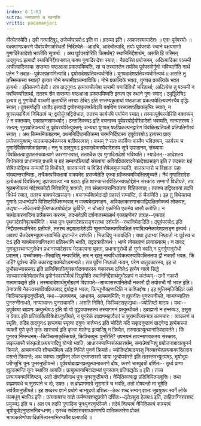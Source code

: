 ```yaml
---
index: 6.1.83
sutra: भय्यप्रवय्ये च च्छन्दसि
vritti: padamanjari
---
```


 वीत्येतस्येति। ठ्वी गत्यादिषुऽ, ठजेर्व्यघञपोःऽ इति वा। ह्रदय्या इति। आकारस्यायादेशः ॥  एकः पूर्वपरयोः ॥ वक्ष्यमाणप्रकरणे पौर्वापर्येणावस्थितौ निर्दिश्येते--आदचि, आदेचीत्यादि, तयोः पूर्वपरयोः स्थाने वक्षयमाणो गुणादिरेकादेशो भवतीति सूत्रार्थः । अथ पूर्वपरयोरिति किमर्थम्? स्थानिनिर्द्देशार्थम्, असति हि तस्मिन् ठाद्गुणःऽ इत्यादौ स्थानिनिर्द्देशाभावात् कक्य गुणादिरादेशः स्यात्। नैतदस्ति प्रयोजनम्, अदित्यादिका पञ्चमी अचीत्यादिकायाः सप्तम्याः षष्ठआआ प्रकल्पयिष्यति, सा च तस्यास्तेन तयोरेव पूर्वपरयोर्गुणो भविष्यतीति नार्थ एतेन ? तदाह--पूर्वपरग्रहणमित्यादि। द्वयोरादेशप्रतिपत्यर्थमिति। युगपदादेशप्रतिपत्यर्थमित्यर्थः॥ असति तु तस्मिन्कस्य स्यात्? इत्यत नोभे सप्तमीपञ्चम्याविकि। नोभे प्रकल्पिके भवतः, युगपन्न प्रकल्पिके भवत इत्यर्थः। इतिकरणो हेतौ। तत्र ठाद्गुणःऽ इत्यत्राचीत्येषा सप्तमी यणादिविधौ चरितार्था; आदित्येषा तु पञ्चमी न क्वचिच्चरितार्था, ततश्च सैव सप्तम्याः षष्ठआआ प्रकल्पयिष्यति इत्यच एव स्थाने गुणः स्याद्। ठ्वृद्धिरेचिऽ इत्यत्र तु गुणविधौ पञ्चमी कृतार्थेति तस्याः ठेचिऽ इति सप्तम्यकृतार्था षष्ठआआ प्रकल्पयेदित्यवर्णस्यैव वृद्धिः स्यात्। ठुपसर्गादृति धातौऽ इत्यादौ द्वयोरप्यकृतार्थत्वेऽपि पर्यायेण परस्परषष्ठीप्रकलृप्तिः स्यात्, न युगपत्कार्यित्वं निमितत्वं च; द्वयोर्युगपद्विरोधात्, ततश्च कार्यमपि पर्यायेण स्यात्। तस्मात्पूर्वपरयोरिति वक्तव्यम् ? न वक्तव्यम्; एकग्रहणसामर्थ्याद्। ठन्तादिवच्चऽ इति वचनाच्च पूर्वपरयोर्द्वयोरेवादेशो भवष्यति, नान्यतरस्य ? सत्यम्; सुखप्रतिपत्यर्थं तु पूर्वपरयोरित्युक्तम्; अन्यथा युगपत् षष्ठीप्रकल्पनद्वारेण विवक्षितप्रतिपतौ प्रतिपतिगौरवं स्यात् । अथ किमर्थमेकग्रहणम्, प्रथमनिर्दिष्टमतिक्रम्य चरमनिर्दिष्टस्य ठ्पूर्वपरयोःऽ इत्यस्य प्राक् प्रयोजनमुक्तम्; पाठक्रमादर्थकमस्य बलीयस्त्वात्। कथम् ? सतः कार्यिणः कार्येण भवितव्यम्, कार्यस्य च गुणादेर्विशेषणमेकग्रंहणम्। ननु च ठाद्गुणःऽ इत्यादावेकस्यैवादेशस्य सूत्रे उपादानम्, संख्याया विवक्षितत्वादुपातसंख्यात्यागे कारणाभावात्, ततश्चैक एव गुणादिरादेशो भविष्यति। स्यादेतत्--आदेशस्य विधेयतया प्राधान्यात् प्रधाने च ग्रहं सम्मार्ष्टीत्यादौ संख्याया अविवक्षितत्वादनेकादेशप्रसङ्ग इति ? तदसतः ग्रहं शेषितयोद्दिश्च सम्मार्गो हि विधीयते, शास्त्रान्तरे च विहितं शेषेत्वमुपगच्छति, शास्त्रान्तरो च विज्ञाता ग्रहाः संख्यान्तरान्विताः, तत्रैकत्वविवक्षायां वाक्यभेदः प्रसज्येतेति कृत्वा ग्रहैकत्वमविवक्षितमुच्यते। नैवं गुणादिरादेश इत्येकत्वं विवक्षितम्; ठ्प्राजापत्या नव ग्रहाःऽ इति शास्त्रान्तरविहितनवग्रहोद्देशेन संस्कारः सम्मार्गो विधीयते, तत्र श्रुतमप्येकत्वं नोद्देश्यकोटौ निवेशयितुं शक्यते; तत्र संख्यान्तरान्विततया विहितत्वात्। ततश्च तद्विवक्षायां तदपि विधेयं स्यात्, ततश्च वाक्यभेदप्रसङ्गः। वचनव्यक्तिभेदाद्यो ग्रहस्तं सम्माष्टि, तं चैकमिति। इह तु विधेयतया गुणादेः प्राधान्येऽपि विशिष्टविधिसम्भवाद् न वाक्यबेदप्रसङ्गः, अविवक्षाकारणाभावाद्वियक्षितमेकत्वं लोकवत्, तद्यथा--लोकेऽनयोर्मृत्पिण्कडयोर्घट्ंअ कुर्विति, न चोच्यते एकमिति एकमेव चासौ करोति। न चार्थप्रकरणादिना तत्रैकस्य करणम्, तदभावेऽपि दर्शनातस्मान्नार्थ एकग्रहणेन? तत्राह--एकग्रहं पृथगादेशनिवृत्यर्थमिति। यथा पुनः पृथगादेशप्रसङ्गस्तथा दर्शयति--स्थानिभेदादिति। ठ्पूर्वपरयोःऽ इति निर्द्देशात्स्थानिभेदः प्रतीयते, ततश्च तद्वशादादेशेऽपि श्रुतमप्येकत्वमविवक्षितं स्यादित्यनेकादेशप्रसङ्ग इत्यर्थः। अवश्यं चैतदेवमभ्युपगन्तव्यमिति दृष्टान्तेन दर्शयति। भिन्नादिषु नत्ववदिति। यथा ठ्रदाभ्यां निष्ठातो नः पूर्वस्य च दःऽ इति नत्वमेकत्वाविवक्षया प्रतिस्थानि भवति, तद्वदत्रापीत्यर्थः। भाष्ये त्वेकग्रहणं प्रत्याख्यात्म्। न तावद् गुणभूतस्थान्यनुरोधेन प्रधानस्यादेशस्य भेदकल्पना युक्ता, प्रधानानुरोधी ही गुणो भवति,न पुनर्गुणानुरोधी प्रदानम्। यच्चोक्तम्--भिन्नादिषु नन्ववदिति, तत्र न खलु नत्वविधावेकत्वस्याविवक्षिततया द्वौ नकारौ भवतः, किं तर्हि? पूर्वस्य चेति चकाराद्वाक्यभेदोऽवगम्यते। तत्र पूर्वेण निष्ठातो नत्वम्, परेण धातुदकारस्य, इह च ठुभौसाभ्यासस्यऽ इति प्राणिणिषतीत्युपसर्गादनन्तरस्य नकारस्य ठनितेःऽ इत्येव णात्वे सिद्धे साभ्यासस्येतेयेतावतैव द्वयोर्नकारयोर्मत्वं सिद्धमिति स्थानिनिर्द्देशार्थमुभौग्रहणं न कर्तव्यम्--उभौ नकारौ णत्वमापद्यते इति। तस्मादादेशार्थमुभौग्रहणं विज्ञायते--साब्यासस्यानितेर्थौ नकारौ द्वौ तयोरुभौ णौ भवत इति। तेनात्रापि नैकत्वस्याविवक्षितत्वाद् द्वयोद्वाê भवतः, किन्तूभौग्रहणादिति न कश्चिद्दोषः। इह श्रुतिस्मृतिविहितं कर्म किञ्चित्सकृदनुष्ठीयते, यथा--उपनयनम्, आधानम्, आचमनमिति; न ह्युपनीतः पुनरुपनीयते, नाप्यग्न्याहितः पुनरग्नीनाधते, नाप्याचान्तः पुनराचामति। असति निमिते, किञ्चिदसकृद्यथा--ज्योतिष्टो मादयः। यथा--ठ्पूर्ववया ब्राह्मणः प्रत्युत्थेयःऽ इति यो यो वृद्धवयास्तस्य तस्यागमनं प्रत्युत्थीयते। ठ्ब्राह्मणो न हन्तव्यःऽ, ठ्सुरा न पेयाऽ इति प्रतिव्यक्तिविषेधोऽनुष्ठीयते, न पुनरेकं ब्राह्मणमहत्वैकां च सुरामपीत्वान्यत्र कामचारः। व्याकरणं च स्मृतिः, तदिह ठाद्गुणःऽ इत्यनया स्मृत्या ठ्गुणः कर्तव्यःऽ इति चोदिते यदि सकृदनुष्ठानं खट्वेन्द्र इत्येकस्यां व्यक्तौ गुणे कृते कृतः शास्त्रार्थ इति कृत्वा मालेन्द्र इत्यादिषु न क्रियेत, तस्मात्प्रत्युत्थानादिवदावर्तते। किं पुनरत्र निभन्धनम्--किञ्चित्सकृत्क्रियते, किञ्चित्पुनः पुनरिति? उपनयनं तावन्माणवकस्य संस्कारः, सकृच्चासौ संस्कृतोऽध्ययनादिषु योग्यो भवति, आधानमप्यग्निसंस्कारार्थम्, सम्पन्नेष्वग्निषु प्रयोजनाबावात्पुनर्न क्रियते, आचमनमपि शौचार्थमित्य सति निमिते पुनर्न क्रियते। ज्योतिष्टोमादयस्तु नित्याश्चेत्प्रत्यवायपरिहाराय वसन्ते क्रियन्ते; अथ काम्याः ठमुष्मिन् लोक एनमप्सरसो जाया भूत्वोपशेरते इति ततस्तमभ्युदयम्ऽ, भूयोभूयः परीप्सुभिः पुनः पुनरनुष्ठीयन्ते। पूर्ववयोब्राह्मणप्रत्युत्थानाकरणे दोषः, करणे चाब्युदयो दर्शितः-- ठूर्ध्व प्राणा ह्युत्कामन्ति यूनः स्थाविर आयति। प्रत्युत्थानाभिवादाभ्यां पुनस्तान् प्रतिपद्यतेऽ॥ इति। तच्च प्रत्यागमनमविशिष्टम्, अतो दोषनिर्हाणाथ पुनः पुनरनुष्ठीयन्ते। नैमितिकत्वाद्वा प्रतिनिमितमावृत्तिः। तथा ब्राह्मणवधे च सुरापाने च दो, उक्तः। स ब्राह्मणमात्रे सुरामात्रे च भवति, ततो दोषवन्तो मा भूमेति सर्वत्रैवानुष्ठीयते। इह शब्दस्य ज्ञाने प्रयोगे चाभ्युदयो दशितः--ठेकः शब्द सम्यग् ज्ञातः सुप्रयुक्तः स्वर्गे लोके कामधुग् भवतिऽ इति। प्रत्यवायश्च याज्ञे कर्मण्यपशब्दुप्रयोगे दर्शितः--ठ्तेऽसुरा हेलयःऽ इति, ठाहिताग्निरपशब्दं प्रयुज्यऽ इति च। अत एव तदपि गुणादिक पुनःपुनरनुष्ठीयते। तदेवं नित्यत्वं नैमितिकत्वं काम्यत्वं भूयोबूयोऽनुष्ठाननिबन्धनम्। एतच्च सर्वशास्त्रसाधारणमपि वातिककारेण प्रोक्तं भाष्यकारेणोपपादितमित्यस्माभिरप्यत्रैव प्रत्यपादि ॥